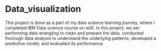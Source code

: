 # Data_visualization

This project is done as a part of my data science learning journey,
where I completed IBM Data science course on edX. 
In this project, we aer performing data wrangling to clean and prepare the data, 
conducted thorough data analysis to understand the underlying patterns, developed a predictive model, and evaluated its performance
